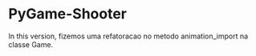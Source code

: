 # PyGame-Shooter

In this version, fizemos uma refatoracao no metodo animation_import na classe Game.

